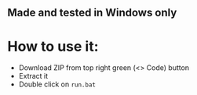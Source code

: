 ## Made and tested in Windows only

# How to use it:
- Download ZIP from top right green (<> Code) button
- Extract it
- Double click on `run.bat`
